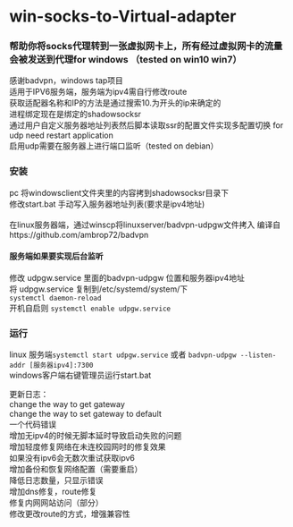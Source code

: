 # win-socks-to-Virtual-adapter
<h3>帮助你将socks代理转到一张虚拟网卡上，所有经过虚拟网卡的流量会被发送到代理for windows （tested on win10 win7）</h3>
<p>感谢badvpn，windows tap项目  <br>
适用于IPV6服务端，服务端为ipv4需自行修改route<br>
获取适配器名称和IP的方法是通过搜索10.为开头的ip来确定的<br>
进程绑定现在是绑定的shadowsocksr<br>
通过用户自定义服务器地址列表然后脚本读取ssr的配置文件实现多配置切换 for udp need restart application<br>
启用udp需要在服务器上进行端口监听（tested on debian）</b>
<h3>安装</h3>
<p>pc 将windowsclient文件夹里的内容拷到shadowsocksr目录下<br>
修改start.bat 手动写入服务器地址列表(要求是ipv4地址)<br><br>
在linux服务器端，通过winscp将linuxserver/badvpn-udpgw文件拷入  编译自https://github.com/ambrop72/badvpn<br>
<h4>服务端如果要实现后台监听</h4>
修改 udpgw.service 里面的badvpn-udpgw 位置和服务器ipv4地址<br>
将 udpgw.service 复制到/etc/systemd/system/下<br>
<code>systemctl daemon-reload</code><br>
开机自启则 <code>systemctl enable udpgw.service</code></p>
<h3>运行</h3>
<p>
linux 服务端<code>systemctl start udpgw.service</code> 或者 <code>badvpn-udpgw --listen-addr [服务器ipv4]:7300</code><br>
windows客户端右键管理员运行start.bat</p>


<p>更新日志：<br>
change the way to get gateway<br>
change the way to set gateway to default<br>
一个代码错误<br>
增加无ipv4的时候无脚本延时导致启动失败的问题<br>
增加轻度修复网络在未连校园网时的修复效果<br>
如果没有ipv6会无数次重试获取ipv6<br>
增加备份和恢复网络配置（需要重启）<br>
降低日志数量，只显示错误<br>
增加dns修复，route修复<br>
修复内网网站访问（部分）<br>
修改更改route的方式，增强兼容性<br>
</p>
